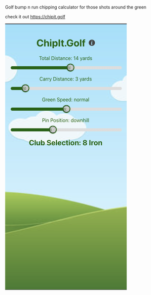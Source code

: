 Golf bump n run chipping calculator for those shots around the green

check it out https://chipit.golf

![Alt text](./screenshot.png "Screenshot of ChipIt")
